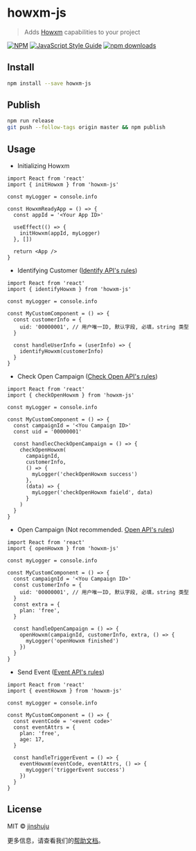 # howxm-js

> Adds [Howxm](https://howxm.com/) capabilities to your project

[![NPM](https://img.shields.io/npm/v/howxm-js.svg)](https://www.npmjs.com/package/howxm-js)
[![JavaScript Style Guide](https://img.shields.io/badge/code_style-standard-brightgreen.svg)](https://standardjs.com)
[![npm downloads](https://img.shields.io/npm/dt/howxm-js.svg?style=flat-square)](https://www.npmjs.com/package/howxm-js)

## Install

```bash
npm install --save howxm-js
```

## Publish
```bash
npm run release
git push --follow-tags origin master && npm publish
```

## Usage

- Initializing Howxm

```tsx
import React from 'react'
import { initHowxm } from 'howxm-js'

const myLogger = console.info

const HowxmReadyApp = () => {
  const appId = '<Your App ID>'

  useEffect(() => {
    initHowxm(appId, myLogger)
  }, [])

  return <App />
}
```

- Identifying Customer ([Identify API's rules](https://howxm.com/help/articles/x-sdk-api#part-2ae9459859b8f9f3))

```tsx
import React from 'react'
import { identifyHowxm } from 'howxm-js'

const myLogger = console.info

const MyCustomComponent = () => {
  const customerInfo = {
    uid: '00000001', // 用户唯一ID, 默认字段, 必填，string 类型
  }

  const handleUserInfo = (userInfo) => {
    identifyHowxm(customerInfo)
  }
}
```

- Check Open Campaign ([Check Open API's rules](https://howxm.com/help/articles/web-sdk-intro#4-checkopen))

```tsx
import React from 'react'
import { checkOpenHowxm } from 'howxm-js'

const myLogger = console.info

const MyCustomComponent = () => {
  const campaignId = '<You Campaign ID>'
  const uid = '00000001'

  const handlecCheckOpenCampaign = () => {
    checkOpenHowxm(
      campaignId,
      customerInfo,
      () => {
        myLogger('checkOpenHowxm success')
      },
      (data) => {
        myLogger('checkOpenHowxm faield', data)
      }
    )
  }
}
```

- Open Campaign (Not recommended. [Open API's rules](https://howxm.com/help/articles/web-sdk-intro#3-open))

```tsx
import React from 'react'
import { openHowxm } from 'howxm-js'

const myLogger = console.info

const MyCustomComponent = () => {
  const campaignId = '<You Campaign ID>'
  const customerInfo = {
    uid: '00000001', // 用户唯一ID, 默认字段, 必填，string 类型
  }
  const extra = {
    plan: 'free',
  }

  const handleOpenCampaign = () => {
    openHowxm(campaignId, customerInfo, extra, () => {
      myLogger('openHowxm finished')
    })
  }
}
```

- Send Event ([Event API's rules](https://howxm.com/help/articles/web-sdk-intro#2-event))

```tsx
import React from 'react'
import { eventHowxm } from 'howxm-js'

const myLogger = console.info

const MyCustomComponent = () => {
  const eventCode = '<event code>'
  const eventAttrs = {
    plan: 'free',
    age: 17,
  }

  const handleTriggerEvent = () => {
    eventHowxm(eventCode, eventAttrs, () => {
      myLogger('triggerEvent success')
    })
  }
}
```

## License

MIT © [jinshuju](https://github.com/howxm)

更多信息，请查看我们的[帮助文档](https://howxm.com/help/articles/npm-web-sdk-intro)。
